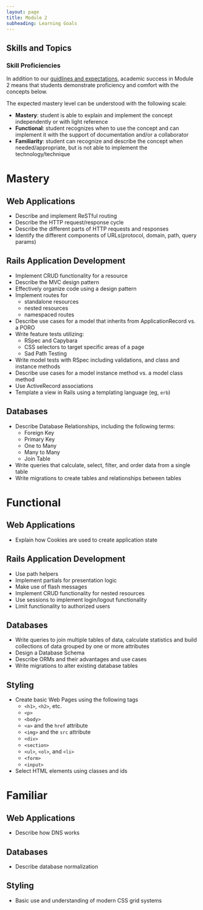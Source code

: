 ```yaml
---
layout: page
title: Module 2
subheading: Learning Goals
---
```


## Skills and Topics

### Skill Proficiencies

In addition to our [guidlines and expectations](./guidelines_and_expectations), academic success in Module 2 means that students demonstrate proficiency and comfort with the concepts below.

The expected mastery level can be understood with the following scale:

* **Mastery**: student is able to explain and implement the concept independently or with light reference
* **Functional**: student recognizes when to use the concept and can implement it with the support of documentation and/or a collaborator
* **Familiarity**: student can recognize and describe the concept when needed/appropriate, but is not able to implement the technology/technique


# Mastery

## Web Applications

* Describe and implement ReSTful routing
* Describe the HTTP request/response cycle
* Describe the different parts of HTTP requests and responses
* Identify the different components of URLs(protocol, domain, path, query params)

## Rails Application Development

* Implement CRUD functionality for a resource
* Describe the MVC design pattern
* Effectively organize code using a design pattern
* Implement routes for
  * standalone resources
  * nested resources
  * namespaced routes
* Describe use cases for a model that inherits from ApplicationRecord vs. a PORO
* Write feature tests utilizing:
  * RSpec and Capybara
  * CSS selectors to target specific areas of a page
  * Sad Path Testing
* Write model tests with RSpec including validations, and class and instance methods
* Describe use cases for a model instance method vs. a model class method
* Use ActiveRecord associations
* Template a view in Rails using a templating language (eg, `erb`)

## Databases

* Describe Database Relationships, including the following terms:
  * Foreign Key
  * Primary Key
  * One to Many
  * Many to Many
  * Join Table
* Write queries that calculate, select, filter, and order data from a single table
* Write migrations to create tables and relationships between tables

# Functional

## Web Applications

* Explain how Cookies are used to create application state

## Rails Application Development

* Use path helpers
* Implement partials for presentation logic
* Make use of flash messages
* Implement CRUD functionality for nested resources
* Use sessions to implement login/logout functionality
* Limit functionality to authorized users

## Databases

* Write queries to join multiple tables of data, calculate statistics and build collections of data grouped by one or more attributes
* Design a Database Schema
* Describe ORMs and their advantages and use cases
* Write migrations to alter existing database tables

## Styling

* Create basic Web Pages using the following tags
  * `<h1>`, `<h2>`, etc.
  * `<p>`
  * `<body>`
  * `<a>` and the `href` attribute
  * `<img>` and the `src` attribute
  * `<div>`
  * `<section>`
  * `<ul>`, `<ol>`, and `<li>`
  * `<form>`
  * `<input>`
* Select HTML elements using classes and ids


# Familiar

## Web Applications

* Describe how DNS works

## Databases

* Describe database normalization

## Styling

* Basic use and understanding of modern CSS grid systems

